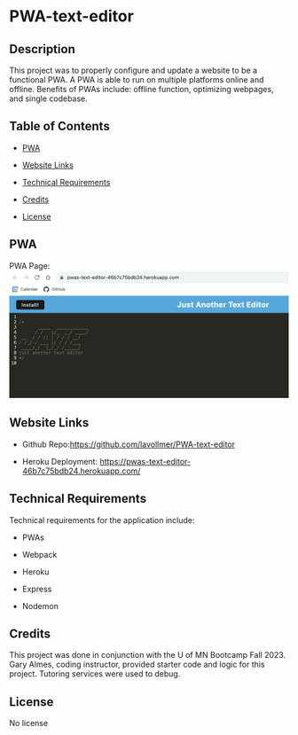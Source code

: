 # PWA-text-editor

## Description

This project was to properly configure and update a website to be a functional PWA. A PWA is able to run on multiple platforms online and offline. Benefits of PWAs include: offline function, optimizing webpages, and single codebase.

## Table of Contents

- [PWA](#pwa)
- [Website Links](#websitelinks)
- [Technical Requirements](#technicalrequirements)
- [Credits](#credits)
- [License](#license)

  <a id="pwa"></a>
## PWA

PWA Page:
![Preview PWA Screenshot](./Assets/JATE.png)

  <a id="websitelinks"></a>
## Website Links

* Github Repo:https://github.com/lavollmer/PWA-text-editor

* Heroku Deployment: https://pwas-text-editor-46b7c75bdb24.herokuapp.com/

  <a id="technicalrequirements"></a>
## Technical Requirements
Technical requirements for the application include:
* PWAs
* Webpack
* Heroku
* Express
* Nodemon

  <a id="credits"></a>
## Credits

This project was done in conjunction with the U of MN Bootcamp Fall 2023. Gary Almes, coding instructor, provided starter code and logic for this project. Tutoring services were used to debug.

  <a id="license"></a>

## License
No license